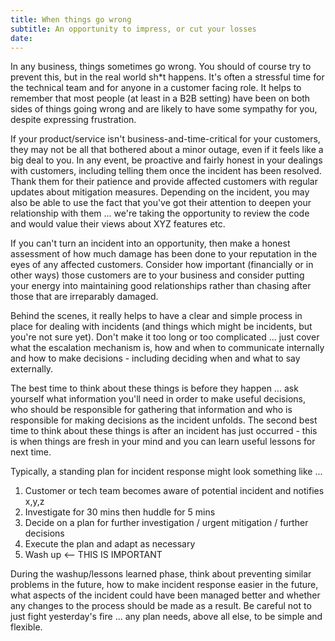 ```yaml
---
title: When things go wrong
subtitle: An opportunity to impress, or cut your losses
date:
---
```


In any business, things sometimes go wrong. You should of course try to prevent this, but in the real world sh\*t happens. It's often a stressful time for the technical team and for anyone in a customer facing role. It helps to remember that most people (at least in a B2B setting) have been on both sides of things going wrong and are likely to have some sympathy for you, despite expressing frustration.

If your product/service isn't business-and-time-critical for your customers, they may not be all that bothered about a minor outage, even if it feels like a big deal to you. In any event, be proactive and fairly honest in your dealings with customers, including telling them once the incident has been resolved. Thank them for their patience and provide affected customers with regular updates about mitigation measures. Depending on the incident, you may also be able to use the fact that you've got their attention to deepen your relationship with them ... we're taking the opportunity to review the code and would value their views about XYZ features etc.

If you can't turn an incident into an opportunity, then make a honest assessment of how much damage has been done to your reputation in the eyes of any affected customers. Consider how important (financially or in other ways) those customers are to your business and consider putting your energy into maintaining good relationships rather than chasing after those that are irreparably damaged.

Behind the scenes, it really helps to have a clear and simple process in place for dealing with incidents (and things which might be incidents, but you're not sure yet). Don't make it too long or too complicated ... just cover what the escalation mechanism is, how and when to communicate internally and how to make decisions - including deciding when and what to say externally.

The best time to think about these things is before they happen ... ask yourself what information you'll need in order to make useful decisions, who should be responsible for gathering that information and who is responsible for making decisions as the incident unfolds. The second best time to think about these things is after an incident has just occurred - this is when things are fresh in your mind and you can learn useful lessons for next time.

Typically, a standing plan for incident response might look something like ...

1. Customer or tech team becomes aware of potential incident and notifies x,y,z
2. Investigate for 30 mins then huddle for 5 mins
3. Decide on a plan for further investigation / urgent mitigation / further decisions
4. Execute the plan and adapt as necessary
5. Wash up <-- THIS IS IMPORTANT

During the washup/lessons learned phase, think about preventing similar problems in the future, how to make incident response easier in the future, what aspects of the incident could have been managed better and whether any changes to the process should be made as a result. Be careful not to just fight yesterday's fire ... any plan needs, above all else, to be simple and flexible.

